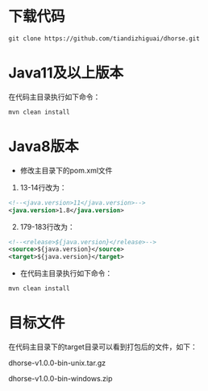 # 下载代码

```shell
git clone https://github.com/tiandizhiguai/dhorse.git
```

# Java11及以上版本

在代码主目录执行如下命令：

```shell
mvn clean install
```

# Java8版本

* 修改主目录下的pom.xml文件

1. 13-14行改为：

```xml
<!--<java.version>11</java.version>-->
<java.version>1.8</java.version>
```

2. 179-183行改为：

```xml
<!--<release>${java.version}</release>-->
<source>${java.version}</source>
<target>${java.version}</target>
```

* 在代码主目录执行如下命令：

```shell
mvn clean install
```

# 目标文件

在代码主目录下的target目录可以看到打包后的文件，如下：

dhorse-v1.0.0-bin-unix.tar.gz

dhorse-v1.0.0-bin-windows.zip